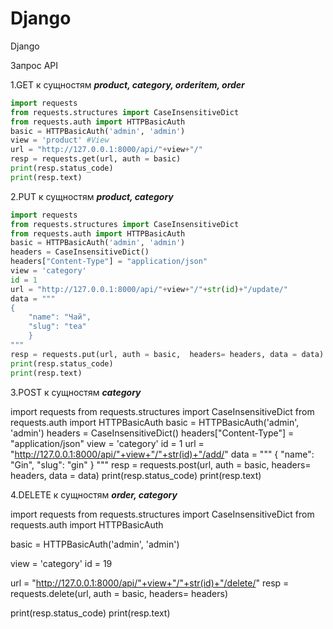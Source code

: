 # Django
Django




Запрос API

 1.GET к сущностям  ***product, category, orderitem, order***
 
``` python
import requests
from requests.structures import CaseInsensitiveDict
from requests.auth import HTTPBasicAuth
basic = HTTPBasicAuth('admin', 'admin')
view = 'product' #View
url = "http://127.0.0.1:8000/api/"+view+"/"
resp = requests.get(url, auth = basic)
print(resp.status_code)
print(resp.text)
```


 2.PUT к сущностям  ***product, category***

``` python
import requests
from requests.structures import CaseInsensitiveDict
from requests.auth import HTTPBasicAuth
basic = HTTPBasicAuth('admin', 'admin')
headers = CaseInsensitiveDict()
headers["Content-Type"] = "application/json"
view = 'category'
id = 1
url = "http://127.0.0.1:8000/api/"+view+"/"+str(id)+"/update/"
data = """
{
    "name": "Чай",
    "slug": "tea"
    }
"""
resp = requests.put(url, auth = basic,  headers= headers, data = data)
print(resp.status_code)
print(resp.text)
```

3.POST к сущностям ***category***

import requests
from requests.structures import CaseInsensitiveDict
from requests.auth import HTTPBasicAuth
basic = HTTPBasicAuth('admin', 'admin')
headers = CaseInsensitiveDict()
headers["Content-Type"] = "application/json"
view = 'category'
id = 1
url = "http://127.0.0.1:8000/api/"+view+"/"+str(id)+"/add/"
data = """
{
    "name": "Gin",
    "slug": "gin"
}
"""
resp = requests.post(url, auth = basic,  headers= headers, data = data)
print(resp.status_code)
print(resp.text)

4.DELETE к сущностям ***order, category***

import requests
from requests.structures import CaseInsensitiveDict
from requests.auth import HTTPBasicAuth


basic = HTTPBasicAuth('admin', 'admin')

view = 'category'
id = 19

url = "http://127.0.0.1:8000/api/"+view+"/"+str(id)+"/delete/"
resp = requests.delete(url, auth = basic,  headers= headers)

print(resp.status_code)
print(resp.text)

